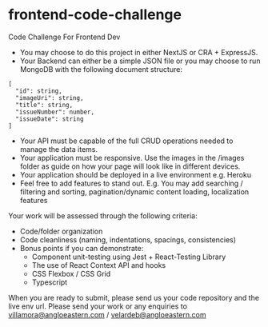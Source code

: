# frontend-code-challenge
Code Challenge For Frontend Dev

- You may choose to do this project in either NextJS or CRA + ExpressJS.
- Your Backend can either be a simple JSON file or you may choose to run MongoDB with the following document structure:
```
[
  "id": string,
  "imageUri": string,
  "title": string,
  "issueNumber": number,
  "issueDate": string
]
```
- Your API must be capable of the full CRUD operations needed to manage the data items.
- Your application must be responsive.  Use the images in the /images folder as guide on how your page will look like in different devices.
- Your application should be deployed in a live environment e.g. Heroku
- Feel free to add features to stand out. E.g. You may add searching / filtering and sorting, pagination/dynamic content loading, localization features

Your work will be assessed through the following criteria:
- Code/folder organization
- Code cleanliness (naming, indentations, spacings, consistencies)
- Bonus points if you can demonstrate:
  - Component unit-testing using Jest + React-Testing Library
  - The use of React Context API and hooks
  - CSS Flexbox / CSS Grid
  - Typescript

When you are ready to submit, please send us your code repository and the live env url.
Please send your work or any enquiries to villamora@angloeastern.com / velardeb@angloeastern.com
